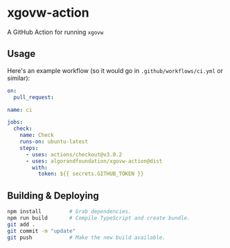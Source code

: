 xgovw-action
===========

A GitHub Action for running `xgovw`

## Usage

Here's an example workflow (so it would go in `.github/workflows/ci.yml` or similar):

```yaml
on:
  pull_request:

name: ci

jobs:
  check:
    name: Check
    runs-on: ubuntu-latest
    steps:
      - uses: actions/checkout@v3.0.2
      - uses: algorandfoundation/xgovw-action@dist
        with:
          token: ${{ secrets.GITHUB_TOKEN }}
```

## Building & Deploying

```bash
npm install         # Grab dependencies.
npm run build       # Compile TypeScript and create bundle.
git add .
git commit -m "update"
git push            # Make the new build available.
```
